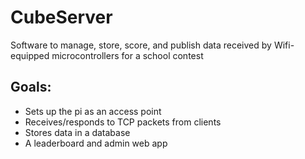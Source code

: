 # CubeServer
Software to manage, store, score, and publish data received by Wifi-equipped microcontrollers for a school contest

## Goals:
- Sets up the pi as an access point
- Receives/responds to TCP packets from clients
- Stores data in a database
- A leaderboard and admin web app